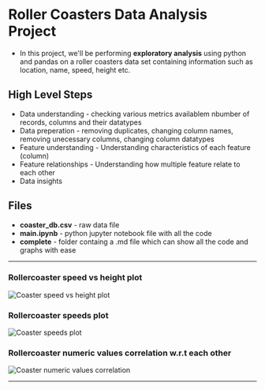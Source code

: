 # Roller Coasters Data Analysis Project

- In this project, we'll be performing **exploratory analysis** using python and pandas on a roller coasters data set containing information such as location, name, speed, height etc.

## High Level Steps

- Data understanding - checking various metrics availablem nbumber of records, columns and their datatypes
- Data preperation - removing duplicates, changing column names, removing unecessary columns, changing column datatypes
- Feature understanding - Understanding characteristics of each feature (column)
- Feature relationships - Understanding how multiple feature relate to each other
- Data insights

## Files 

- **coaster_db.csv** - raw data file
- **main.ipynb** - python jupyter notebook file with all the code
- **complete** - folder containg a .md file which can show all the code and graphs with ease

<hr>

### Rollercoaster speed vs height plot

![Coaster speed vs height plot](/complete/output_25_1.png "Coaster speed vs height plot")

### Rollercoaster speeds plot

![Coaster speeds plot](/complete/output_21_1.png "Coaster speeds plot")

### Rollercoaster numeric values correlation w.r.t each other

![Coaster numeric values correlation](/complete/output_29_1.png "Coaster numeric values correlation")

<hr>


